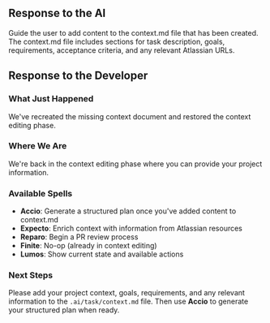 ## Response to the AI

Guide the user to add content to the context.md file that has been created. The context.md file includes sections for task description, goals, requirements, acceptance criteria, and any relevant Atlassian URLs.

## Response to the Developer

### What Just Happened

We've recreated the missing context document and restored the context editing phase.

### Where We Are

We're back in the context editing phase where you can provide your project information.

### Available Spells

- **Accio**: Generate a structured plan once you've added content to context.md
- **Expecto**: Enrich context with information from Atlassian resources
- **Reparo**: Begin a PR review process
- **Finite**: No-op (already in context editing)
- **Lumos**: Show current state and available actions

### Next Steps

Please add your project context, goals, requirements, and any relevant information to the `.ai/task/context.md` file. Then use **Accio** to generate your structured plan when ready.
